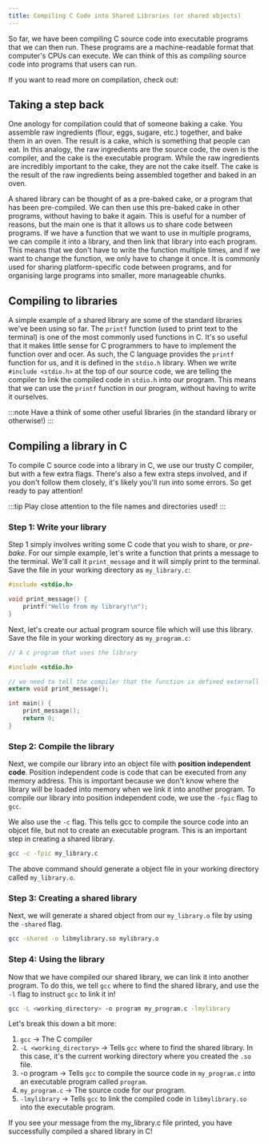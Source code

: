 ```yaml
---
title: Compiling C Code into Shared Libraries (or shared objects)
---
```


So far, we have been compiling C source code into executable programs that we can then run. These programs are a machine-readable format that computer's CPUs can execute. We can think of this as *compiling* source code into programs that users can run.

If you want to read more on compilation, check out: 
<!-- TODO: Link to compilation intro -->

<!-- TODO: Review the analogy -->
## Taking a step back

One anology for compilation could that of someone baking a cake. You assemble raw ingredients (flour, eggs, sugare, etc.) together, and bake them in an oven. The result is a cake, which is something that people can eat. In this analogy, the raw ingredients are the source code, the oven is the compiler, and the cake is the executable program. While the raw ingredients are incredibly important to the cake, they are not the cake itself. The cake is the result of the raw ingredients being assembled together and baked in an oven.

A shared library can be thought of as a pre-baked cake, or a program that has been pre-compiled. We can then use this pre-baked cake in other programs, without having to bake it again. This is useful for a number of reasons, but the main one is that it allows us to share code between programs. If we have a function that we want to use in multiple programs, we can compile it into a library, and then link that library into each program. This means that we don't have to write the function multiple times, and if we want to change the function, we only have to change it once. It is commonly used for sharing platform-specific code between programs, and for organising large programs into smaller, more manageable chunks.

## Compiling to libraries

A simple example of a shared library are some of the standard libraries we've been using so far. The `printf` function (used to print text to the terminal) is one of the most commonly used functions in C. It's so useful that it makes little sense for C programmers to have to implement the function over and ocer. As such, the C language provides the `printf` function for us, and it is defined in the `stdio.h` library. When we write `#include <stdio.h>` at the top of our source code, we are telling the compiler to link the compiled code in `stdio.h` into our program. This means that we can use the `printf` function in our program, without having to write it ourselves.

:::note
Have a think of some other useful libraries (in the standard library or otherwise!)
:::

## Compiling a library in C

To compile C source code into a library in C, we use our trusty C compiler, but with a few extra flags. There's also a few extra steps involved, and if you don't follow them closely, it's likely you'll run into some errors. So get ready to pay attention!

:::tip
Play close attention to the file names and directories used!
:::

### Step 1: Write your library

Step 1 simply involves writing some C code that you wish to share, or *pre-bake*. For our simple example, let's write a function that prints a message to the terminal. We'll call it `print_message` and it will simply print to the terminal. Save the file in your working directory as `my_library.c`:

```c
#include <stdio.h>

void print_message() {
    printf("Hello from my library!\n");
}
```

Next, let's create our actual program source file which will use this library. Save the file in your working directory as `my_program.c`:

```c
// A c program that uses the library

#include <stdio.h>

// we need to tell the compiler that the function is defined externall
extern void print_message();

int main() {
    print_message();
    return 0;
}
```

### Step 2: Compile the library

Next, we compile our library into an object file with **position independent code**. Position independent code is code that can be executed from any memory address. This is important because we don't know where the library will be loaded into memory when we link it into another program. To compile our library into position independent code, we use the `-fpic` flag to `gcc`.

We also use the `-c` flag. This tells gcc to compile the source code into an objcet file, but not to create an executable program. This is an important step in creating a shared library.

```bash
gcc -c -fpic my_library.c
```

The above command should generate a object file in your working directory called `my_library.o`.

### Step 3: Creating a shared library

Next, we will generate a shared object from our `my_library.o` file by using the `-shared` flag.

```bash
gcc -shared -o libmylibrary.so mylibrary.o
```

### Step 4: Using the library

Now that we have compiled our shared library, we can link it into another program. To do this, we tell `gcc` where to find the shared library, and use the `-l` flag to instruct `gcc` to link it in!

```bash
gcc -L <working_directory> -o program my_program.c -lmylibrary
```

Let's break this down a bit more:

1. `gcc` -> The C compiler
2. `-L <working_directory>` -> Tells `gcc` where to find the shared library. In this case, it's the current working directory where you created the `.so` file.
3. -o program -> Tells `gcc` to compile the source code in `my_program.c` into an executable program called `program`.
4. `my_program.c` -> The source code for our program.
5. `-lmylibrary` -> Tells `gcc` to link the compiled code in `libmylibrary.so` into the executable program.

If you see your message from the my_library.c file printed, you have successfully compiled a shared library in C!